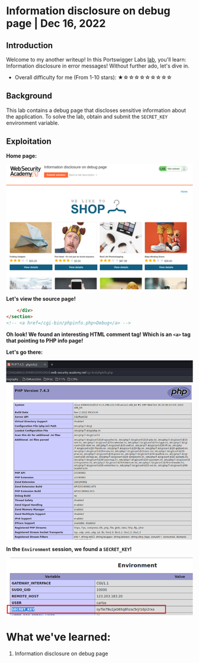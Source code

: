 # Information disclosure on debug page | Dec 16, 2022

## Introduction

Welcome to my another writeup! In this Portswigger Labs [lab](https://portswigger.net/web-security/information-disclosure/exploiting/lab-infoleak-in-error-messages), you'll learn: Information disclosure in error messages! Without further ado, let's dive in.

- Overall difficulty for me (From 1-10 stars): ★☆☆☆☆☆☆☆☆☆

## Background

This lab contains a debug page that discloses sensitive information about the application. To solve the lab, obtain and submit the `SECRET_KEY` environment variable.

## Exploitation

**Home page:**

![](https://raw.githubusercontent.com/siunam321/CTF-Writeups/main/Portswigger-Labs/Information-Disclosure/ID-2/images/Pasted%20image%2020221216052826.png)

**Let's view the source page!**
```html
	</div>
</section>
<!-- <a href=/cgi-bin/phpinfo.php>Debug</a> -->
```

**Oh look! We found an interesting HTML comment tag! Which is an `<a>` tag that pointing to PHP info page!**

**Let's go there:**

![](https://raw.githubusercontent.com/siunam321/CTF-Writeups/main/Portswigger-Labs/Information-Disclosure/ID-2/images/Pasted%20image%2020221216053016.png)

**In the `Environment` session, we found a `SECRET_KEY`!**

![](https://raw.githubusercontent.com/siunam321/CTF-Writeups/main/Portswigger-Labs/Information-Disclosure/ID-2/images/Pasted%20image%2020221216053033.png)

# What we've learned:

1. Information disclosure on debug page